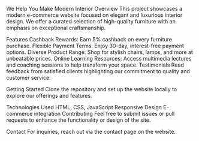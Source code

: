 We Help You Make Modern Interior
Overview
This project showcases a modern e-commerce website focused on elegant and luxurious interior design. We offer a curated selection of high-quality furniture with an emphasis on exceptional craftsmanship.

Features
Cashback Rewards: Earn 5% cashback on every furniture purchase.
Flexible Payment Terms: Enjoy 30-day, interest-free payment options.
Diverse Product Range: Shop for stylish chairs, lamps, and more at unbeatable prices.
Online Learning Resources: Access multimedia lectures and coaching sessions to help transform your space.
Testimonials
Read feedback from satisfied clients highlighting our commitment to quality and customer service.

Getting Started
Clone the repository and set up the website locally to explore our offerings and features.

Technologies Used
HTML, CSS, JavaScript
Responsive Design
E-commerce integration
Contributing
Feel free to submit issues or pull requests to enhance the functionality or design of the site.

Contact
For inquiries, reach out via the contact page on the website.
